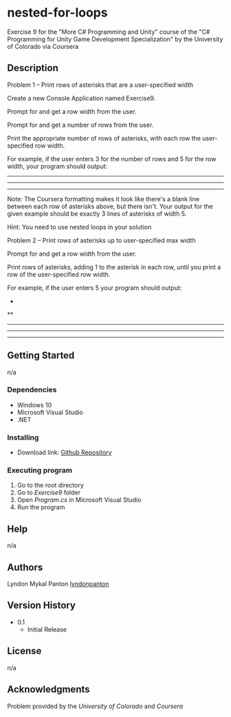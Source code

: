 # nested-for-loops
Exercise 9 for the "More C# Programming and Unity" course of the "C# Programming for Unity Game Development Specialization" by the University of Colorado via Coursera

## Description

Problem 1 – Print rows of asterisks that are a user-specified width

Create a new Console Application named Exercise9.

Prompt for and get a row width from the user.

Prompt for and get a number of rows from the user.

Print the appropriate number of rows of asterisks, with each row the user-specified row width.

For example, if the user enters 3 for the number of rows and 5 for the row width, your program should output:

*****

*****

*****

Note: The Coursera formatting makes it look like there's a blank line between each row of asterisks above, but there isn't. Your output for the given example should be exactly 3 lines of asterisks of width 5.

Hint: You need to use nested loops in your solution

Problem 2 – Print rows of asterisks up to user-specified max width

Prompt for and get a row width from the user.

Print rows of asterisks, adding 1 to the asterisk in each row, until you print a row of the user-specified row width.

For example, if the user enters 5 your program should output:

*

**

***

****

*****

## Getting Started

n/a

### Dependencies

* Windows 10
* Microsoft Visual Studio
* .NET

### Installing

* Download link: [Github Repository](https://github.com/lyndonpanton/nested-for-loops)

### Executing program

1. Go to the root directory
2. Go to _Exercise9_ folder
3. Open _Program.cs_ in Microsoft Visual Studio
4. Run the program

## Help

n/a

## Authors

Lyndon Mykal Panton
[lyndonpanton](https://github.com/lyndonpanton/)

## Version History

* 0.1
    * Initial Release

## License

n/a

## Acknowledgments

Problem provided by the _University of Colorado_ and _Coursera_
